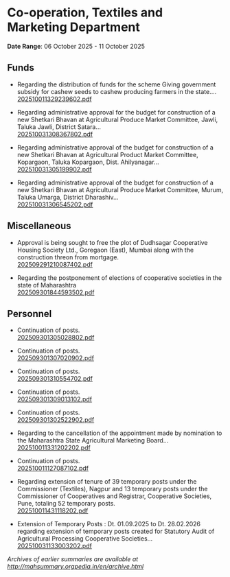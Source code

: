# Co-operation, Textiles and Marketing Department

**Date Range**: 06 October 2025 - 11 October 2025


## Funds
- Regarding the distribution of funds for the scheme Giving government subsidy for cashew seeds to cashew producing farmers in the state....\
  [202510011329239602.pdf](https://gr.maharashtra.gov.in/Site/Upload/Government%20Resolutions/English/202510011329239602.pdf)

- Regarding administrative approval for the budget for construction of a new Shetkari Bhavan at Agricultural Produce Market Committee, Jawli, Taluka Jawli, District Satara...\
  [202510031308367802.pdf](https://gr.maharashtra.gov.in/Site/Upload/Government%20Resolutions/English/202510031308367802.pdf)

- Regarding administrative approval of the budget for construction of a new Shetkari Bhavan at Agricultural Product Market Committee, Kopargaon, Taluka Kopargaon, Dist. Ahilyanagar...\
  [202510031305199902.pdf](https://gr.maharashtra.gov.in/Site/Upload/Government%20Resolutions/English/202510031305199902.pdf)

- Regarding administrative approval of the budget for construction of a new Shetkari Bhavan at Agricultural Produce Market Committee, Murum, Taluka Umarga, District Dharashiv...\
  [202510031306545202.pdf](https://gr.maharashtra.gov.in/Site/Upload/Government%20Resolutions/English/202510031306545202.pdf)

## Miscellaneous
- Approval is being sought to free the plot of Dudhsagar Cooperative Housing Society Ltd., Goregaon (East), Mumbai along with the construction threon from mortgage.\
  [202509291210087402.pdf](https://gr.maharashtra.gov.in/Site/Upload/Government%20Resolutions/English/202509291210087402....pdf)

- Regarding the postponement of elections of cooperative societies in the state of Maharashtra\
  [202509301844593502.pdf](https://gr.maharashtra.gov.in/Site/Upload/Government%20Resolutions/English/202509301844593502.pdf)

## Personnel
- Continuation of posts.\
  [202509301305028802.pdf](https://gr.maharashtra.gov.in/Site/Upload/Government%20Resolutions/English/202509301305028802.pdf)

- Continuation of posts.\
  [202509301307020902.pdf](https://gr.maharashtra.gov.in/Site/Upload/Government%20Resolutions/English/202509301307020902.pdf)

- Continuation of posts.\
  [202509301310554702.pdf](https://gr.maharashtra.gov.in/Site/Upload/Government%20Resolutions/English/202509301310554702.pdf)

- Continuation of posts.\
  [202509301309013102.pdf](https://gr.maharashtra.gov.in/Site/Upload/Government%20Resolutions/English/202509301309013102.pdf)

- Continuation of posts.\
  [202509301302522902.pdf](https://gr.maharashtra.gov.in/Site/Upload/Government%20Resolutions/English/202509301302522902.pdf)

- Regarding to the cancellation of the appointment made by nomination to the Maharashtra State Agricultural Marketing Board...\
  [202510011331202202.pdf](https://gr.maharashtra.gov.in/Site/Upload/Government%20Resolutions/English/202510011331202202.pdf)

- Continuation of posts.\
  [202510011127087102.pdf](https://gr.maharashtra.gov.in/Site/Upload/Government%20Resolutions/English/202510011127087102.pdf)

- Regarding extension of tenure of 39 temporary posts under the Commissioner (Textiles), Nagpur and 13 temporary posts under the Commissioner of Cooperatives and Registrar, Cooperative Societies, Pune, totaling 52 temporary posts.\
  [202510011431118202.pdf](https://gr.maharashtra.gov.in/Site/Upload/Government%20Resolutions/English/202510011431118202.pdf)

- Extension of Temporary Posts : Dt. 01.09.2025 to Dt. 28.02.2026 regarding extension of temporary posts created for Statutory Audit of Agricultural Processing Cooperative Societies...\
  [202510031133003202.pdf](https://gr.maharashtra.gov.in/Site/Upload/Government%20Resolutions/English/202510031133003202.pdf)


*Archives of earlier summaries are available at http://mahsummary.orgpedia.in/en/archive.html*